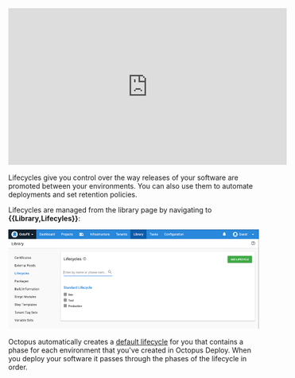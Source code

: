 <iframe width="560" height="315" src="https://www.youtube.com/embed/ofc-u61ukRA" frameborder="0" allow="accelerometer; autoplay; encrypted-media; gyroscope; picture-in-picture" allowfullscreen></iframe>

Lifecycles give you control over the way releases of your software are promoted between your environments. You can also use them to automate deployments and set retention policies.

Lifecycles are managed from the library page by navigating to **{{Library,Lifecyles}}**:

![The lifecyles area of the Octopus Web Portal](/docs/shared-content/releases/images/lifecycles.png "width=500")

Octopus automatically creates a [default lifecycle](/docs/releases/lifecycles/index.md#default-lifecycle) for you that contains a phase for each environment that you've created in Octopus Deploy. When you deploy your software it passes through the phases of the lifecycle in order.
